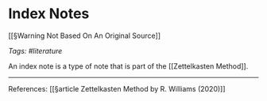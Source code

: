 # Index Notes

[[§Warning Not Based On An Original Source]]

_Tags: #literature_

An index note is a type of note that is part of the [[Zettelkasten Method]].

___
References: [[§article Zettelkasten Method by R. Williams (2020)]]

[//begin]: # "Autogenerated link references for markdown compatibility"
[§warning-not-based-on-an-original-source]: §warning-not-based-on-an-original-source "§Warning Not Based On An Original Source"
[zettelkasten-method]: zettelkasten-method "Zettelkasten Method"
[§article-zettelkasten-method-by-r-williams-2020]: §article-zettelkasten-method-by-r-williams-2020 "§article Zettelkasten Method by R. Williams (2020)"
[//end]: # "Autogenerated link references"